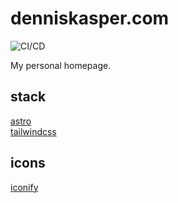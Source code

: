 # denniskasper.com

![CI/CD](https://github.com/DennisKasper/denniskasper.com/actions/workflows/main.yml/badge.svg)

My personal homepage.

## stack

[astro](https://astro.build/)  
[tailwindcss](https://tailwindcss.com/)

## icons

[iconify](https://iconify.design/)
